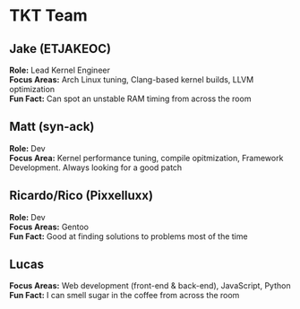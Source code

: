 # TKT Team

## Jake (ETJAKEOC)
**Role:** Lead Kernel Engineer  
**Focus Areas:** Arch Linux tuning, Clang-based kernel builds, LLVM optimization  
**Fun Fact:** Can spot an unstable RAM timing from across the room  

## Matt (syn-ack)
**Role:** Dev<br>
**Focus Area:** Kernel performance tuning, compile opitmization, Framework Development.
Always looking for a good patch

## Ricardo/Rico (Pixxelluxx)
**Role:** Dev  
**Focus Areas:** Gentoo  
**Fun Fact:** Good at finding solutions to problems most of the time  

## Lucas
**Focus Areas:** Web development (front-end & back-end), JavaScript, Python  
**Fun Fact:** I can smell sugar in the coffee from across the room  
